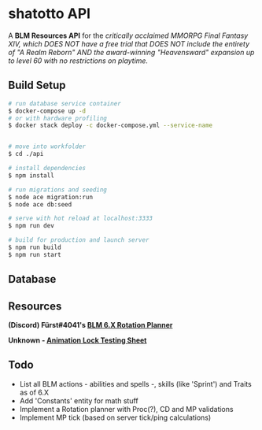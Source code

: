 # shatotto API

A **BLM Resources API** for the _critically acclaimed MMORPG Final Fantasy XIV, which DOES NOT have a free trial that DOES NOT include the entirety of "A Realm Reborn" AND the award-winning "Heavensward" expansion up to level 60 with no restrictions on playtime._

## Build Setup

```bash
# run database service container
$ docker-compose up -d
# or with hardware profiling
$ docker stack deploy -c docker-compose.yml --service-name


# move into workfolder
$ cd ./api

# install dependencies
$ npm install

# run migrations and seeding
$ node ace migration:run
$ node ace db:seed

# serve with hot reload at localhost:3333
$ npm run dev

# build for production and launch server
$ npm run build
$ npm run start
```

## Database

## Resources

**(Discord) Fürst#4041's [BLM 6.X Rotation Planner](https://docs.google.com/spreadsheets/d/1qbOY5WSfgzoCyHyzTJMJCl_7q6yfm3TErjs-8GyrAZ0/edit)**

**Unknown - [Animation Lock Testing Sheet](https://docs.google.com/spreadsheets/d/1a_losYixVC6clbw4ZUR5EqKt6t14gpUKlKxJNQF-UG0/edit#gid=0)**

## Todo

- List all BLM actions  - abilities and spells -, skills (like 'Sprint') and Traits as of 6.X
- Add 'Constants' entity for math stuff
- Implement a Rotation planner with Proc(?), CD and MP validations
- Implement MP tick (based on server tick/ping calculations)
